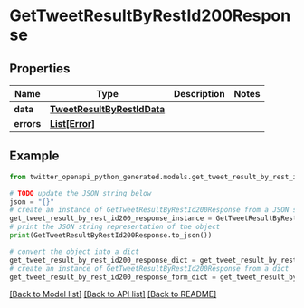 # GetTweetResultByRestId200Response


## Properties

Name | Type | Description | Notes
------------ | ------------- | ------------- | -------------
**data** | [**TweetResultByRestIdData**](TweetResultByRestIdData.md) |  | 
**errors** | [**List[Error]**](Error.md) |  | 

## Example

```python
from twitter_openapi_python_generated.models.get_tweet_result_by_rest_id200_response import GetTweetResultByRestId200Response

# TODO update the JSON string below
json = "{}"
# create an instance of GetTweetResultByRestId200Response from a JSON string
get_tweet_result_by_rest_id200_response_instance = GetTweetResultByRestId200Response.from_json(json)
# print the JSON string representation of the object
print(GetTweetResultByRestId200Response.to_json())

# convert the object into a dict
get_tweet_result_by_rest_id200_response_dict = get_tweet_result_by_rest_id200_response_instance.to_dict()
# create an instance of GetTweetResultByRestId200Response from a dict
get_tweet_result_by_rest_id200_response_form_dict = get_tweet_result_by_rest_id200_response.from_dict(get_tweet_result_by_rest_id200_response_dict)
```
[[Back to Model list]](../README.md#documentation-for-models) [[Back to API list]](../README.md#documentation-for-api-endpoints) [[Back to README]](../README.md)


